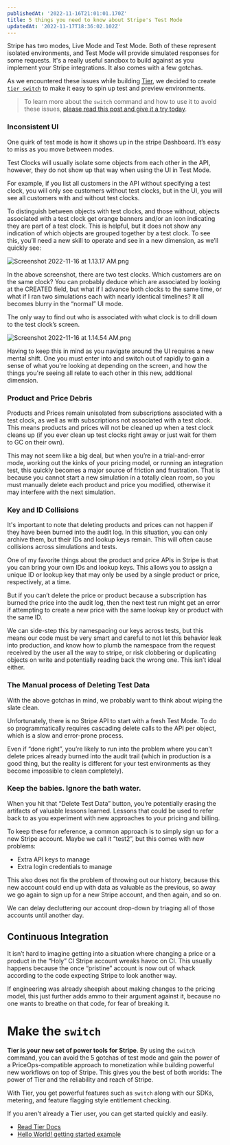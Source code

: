 ```yaml
---
publishedAt: '2022-11-16T21:01:01.170Z'
title: 5 things you need to know about Stripe's Test Mode
updatedAt: '2022-11-17T18:36:02.102Z'
---
```


Stripe has two modes, Live Mode and Test Mode. Both of these represent isolated environments, and Test Mode will provide simulated responses for some requests. It's a really useful sandbox to build against as you implement your Stripe integrations. It also comes with a few gotchas. 


As we encountered these issues while building [Tier](https://github.com/tierrun/tier), we decided to create [`tier switch`](https://github.com/tierrun/tier#readme) to make it easy to spin up test and preview environments. 



> 
> To learn more about the `switch` command and how to use it to avoid these issues, [please read this post and give it a try today](https://blog.tier.run/tier-switch-git-branch-for-stripe). 
> 
> 
> 


### Inconsistent UI


One quirk of test mode is how it shows up in the stripe Dashboard. It’s easy to miss as you move between modes.


Test Clocks will usually isolate some objects from each other in the API, however, they do not show up that way when using the UI in Test Mode.


For example, if you list all customers in the API without specifying a test clock, you will only see customers without test clocks, but in the UI, you will see all customers with and without test clocks.


To distinguish between objects with test clocks, and those without, objects associated with a test clock get orange banners and/or an icon indicating they are part of a test clock. This is helpful, but it does not show any indication of which objects are grouped together by a test clock. To see this, you’ll need a new skill to operate and see in a new dimension, as we’ll quickly see:


![Screenshot 2022-11-16 at 1.13.17 AM.png](https://cdn.hashnode.com/res/hashnode/image/upload/v1668575631328/qPJaHUNW-.png)


In the above screenshot, there are two test clocks. Which customers are on the same clock? You can probably deduce which are associated by looking at the CREATED field, but what if I advance both clocks to the same time, or what if I ran two simulations each with nearly identical timelines? It all becomes blurry in the “normal” UI mode.


The only way to find out who is associated with what clock is to drill down to the test clock’s screen.


![Screenshot 2022-11-16 at 1.14.54 AM.png](https://cdn.hashnode.com/res/hashnode/image/upload/v1668575713452/y1F4Zen8l.png)


Having to keep this in mind as you navigate around the UI requires a new mental shift. One you must enter into and switch out of rapidly to gain a sense of what you're looking at depending on the screen, and how the things you're seeing all relate to each other in this new, additional dimension.


### Product and Price Debris


Products and Prices remain unisolated from subscriptions associated with a test clock, as well as with subscriptions not associated with a test clock. This means products and prices will not be cleaned up when a test clock cleans up (if you ever clean up test clocks right away or just wait for them to GC on their own).


This may not seem like a big deal, but when you’re in a trial-and-error mode, working out the kinks of your pricing model, or running an integration test, this quickly becomes a major source of friction and frustration. That is because you cannot start a new simulation in a totally clean room, so you must manually delete each product and price you modified, otherwise it may interfere with the next simulation. 


### Key and ID Collisions


It's important to note that deleting products and prices can not happen if they have been burned into the audit log. In this situation, you can only archive them, but their IDs and lookup keys remain. This will often cause collisions across simulations and tests.


One of my favorite things about the product and price APIs in Stripe is that you can bring your own IDs and lookup keys. This allows you to assign a unique ID or lookup key that may only be used by a single product or price, respectively, at a time.


But if you can’t delete the price or product because a subscription has burned the price into the audit log, then the next test run might get an error if attempting to create a new price with the same lookup key or product with the same ID.


We can side-step this by namespacing our keys across tests, but this means our code must be very smart and careful to not let this behavior leak into production, and know how to plumb the namespace from the request received by the user all the way to stripe, or risk clobbering or duplicating objects on write and potentially reading back the wrong one. This isn’t ideal either.


### The Manual process of Deleting Test Data


With the above gotchas in mind, we probably want to think about wiping the slate clean.


Unfortunately, there is no Stripe API to start with a fresh Test Mode. To do so programmatically requires cascading delete calls to the API per object, which is a slow and error-prone process. 


Even if “done right”, you’re likely to run into the problem where you can’t delete prices already burned into the audit trail (which in production is a good thing, but the reality is different for your test environments as they become impossible to clean completely).


### Keep the babies. Ignore the bath water.


When you hit that “Delete Test Data” button, you’re potentially erasing the artifacts of valuable lessons learned. Lessons that could be used to refer back to as you experiment with new approaches to your pricing and billing.


To keep these for reference, a common approach is to simply sign up for a new Stripe account. Maybe we call it “test2”, but this comes with new problems:


* Extra API keys to manage
* Extra login credentials to manage


This also does not fix the problem of throwing out our history, because this new account could end up with data as valuable as the previous, so away we go again to sign up for a new Stripe account, and then again, and so on.


We can delay decluttering our account drop-down by triaging all of those accounts until another day.


Continuous Integration
----------------------


It isn’t hard to imagine getting into a situation where changing a price or a product in the “Holy” CI Stripe account wreaks havoc on CI. This usually happens because the once “pristine” account is now out of whack according to the code expecting Stripe to look another way.


If engineering was already sheepish about making changes to the pricing model, this just further adds ammo to their argument against it, because no one wants to breathe on that code, for fear of breaking it.


Make the `switch`
=================


**Tier is your new set of power tools for Stripe**. By using the `switch` command, you can avoid the 5 gotchas of test mode and gain the power of a PriceOps-compatible approach to monetization while building powerful new workflows on top of Stripe. This gives you the best of both worlds: The power of Tier and the reliability and reach of Stripe.


With Tier, you get powerful features such as `switch` along with our SDKs, metering, and feature flagging style entitlement checking. 


If you aren't already a Tier user, you can get started quickly and easily. 


* [Read Tier Docs](https://www.tier.run/docs/)
* [Hello World! getting started example](https://blog.tier.run/tier-hello-world-demo)


